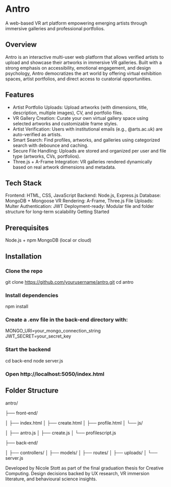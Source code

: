 # Antro

A web-based VR art platform empowering emerging artists through immersive galleries and professional portfolios.

## Overview

Antro is an interactive multi-user web platform that allows verified artists to upload and showcase their artworks in immersive VR galleries. Built with a strong emphasis on accessibility, emotional engagement, and design psychology, Antro democratizes the art world by offering virtual exhibition spaces, artist portfolios, and direct access to curatorial opportunities.

## Features

- Artist Portfolio Uploads: Upload artworks (with dimensions, title, description, multiple images), CV, and portfolio files.
- VR Gallery Creation: Curate your own virtual gallery space using selected artworks and customizable frame styles.
- Artist Verification: Users with institutional emails (e.g., @arts.ac.uk) are auto-verified as artists.
- Smart Search: Find profiles, artworks, and galleries using categorized search with debounce and caching.
- Secure File Handling: Uploads are stored and organized per user and file type (artworks, CVs, portfolios).
- Three.js + A-Frame Integration: VR galleries rendered dynamically based on real artwork dimensions and metadata.
  
## Tech Stack

Frontend: HTML, CSS, JavaScript
Backend: Node.js, Express.js
Database: MongoDB + Mongoose
VR Rendering: A-Frame, Three.js
File Uploads: Multer
Authentication: JWT
Deployment-ready: Modular file and folder structure for long-term scalability
Getting Started

## Prerequisites
Node.js + npm
MongoDB (local or cloud)

## Installation

### Clone the repo
git clone https://github.com/yourusername/antro.git
cd antro
### Install dependencies
npm install
### Create a .env file in the back-end directory with:
MONGO_URI=your_mongo_connection_string
JWT_SECRET=your_secret_key
### Start the backend
cd back-end
node server.js
### Open http://localhost:5050/index.html

## Folder Structure 
antro/

├── front-end/

│   ├── index.html
│   ├── create.html
│   ├── profile.html
│   └── js/

│       ├── antro.js
│       ├── create.js
│       └── profilescript.js

├── back-end/

│   ├── controllers/
│   ├── models/
│   ├── routes/
│   ├── uploads/
│   └── server.js

Developed by Nicole Stott as part of the final graduation thesis for Creative Computing.
Design decisions backed by UX research, VR immersion literature, and behavioural science insights.
